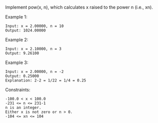 Implement pow(x, n), which calculates x raised to the power n (i.e., xn).



Example 1:
```text
Input: x = 2.00000, n = 10
Output: 1024.00000
```
Example 2:
```text
Input: x = 2.10000, n = 3
Output: 9.26100
```
Example 3:
```text
Input: x = 2.00000, n = -2
Output: 0.25000
Explanation: 2-2 = 1/22 = 1/4 = 0.25
```


Constraints:

```text
-100.0 < x < 100.0
-231 <= n <= 231-1
n is an integer.
Either x is not zero or n > 0.
-104 <= xn <= 104
```